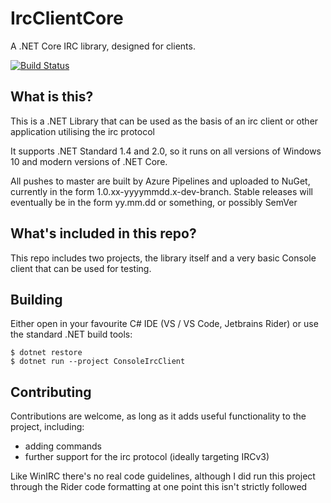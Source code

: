 # IrcClientCore

A .NET Core IRC library, designed for clients.

[![Build Status](https://dev.azure.com/supermarioryan/supermarioryan/_apis/build/status/rymate1234.IrcClientCore?branchName=master)](https://dev.azure.com/supermarioryan/supermarioryan/_build/latest?definitionId=1&branchName=master)

## What is this?

This is a .NET Library that can be used as the basis of an irc client or other 
application utilising the irc protocol

It supports .NET Standard 1.4 and 2.0, so it runs on all versions of Windows 10
and modern versions of .NET Core.

All pushes to master are built by Azure Pipelines and uploaded to NuGet, 
currently in the form 1.0.xx-yyyymmdd.x-dev-branch. Stable releases will 
eventually be in the form yy.mm.dd or something, or possibly SemVer

## What's included in this repo?

This repo includes two projects, the library itself and a very basic Console
client that can be used for testing. 

## Building

Either open in your favourite C# IDE (VS / VS Code, Jetbrains Rider) or use the
standard .NET build tools: 

```
$ dotnet restore
$ dotnet run --project ConsoleIrcClient
```

## Contributing

Contributions are welcome, as long as it adds useful functionality to the 
project, including:

 - adding commands
 - further support for the irc protocol (ideally targeting IRCv3)

Like WinIRC there's no real code guidelines, although I did run this project 
through the Rider code formatting at one point this isn't strictly followed

